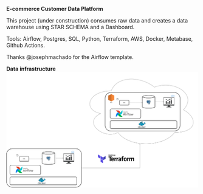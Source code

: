 **E-commerce Customer Data Platform**

This project (under construction) consumes raw data and creates a data warehouse using STAR SCHEMA and a Dashboard.

Tools: Airflow, Postgres, SQL, Python, Terraform, AWS, Docker, Metabase, Github Actions.

Thanks @josephmachado for the Airflow template.


**Data infrastructure**
![DE Infra](airflow/assets/images/infra.png)